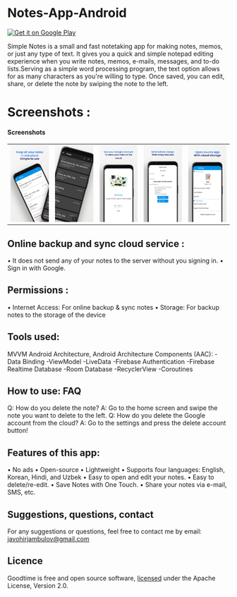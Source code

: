 # Notes-App-Android
[<img src="https://play.google.com/intl/en_us/badges/static/images/badges/en_badge_web_generic.png"
    alt="Get it on Google Play"
    height="80">](https://play.google.com/store/apps/details?id=uz.javokhirjambulov.pomodoro)
    
Simple Notes is a small and fast notetaking app for making notes, memos, or just any type of text. It gives you a quick and simple notepad editing experience when you write notes, memos, e-mails, messages, and to-do lists.Serving as a simple word processing program, the text option allows for as many characters as you're willing to type. Once saved, you can edit, share, or delete the note by swiping the note to the left.
# Screenshots :
<h4>Screenshots</h4>
<table>
<tbody>
<tr>
<td> <img src="app/src/main/res/drawable/Google%20Pixel%204%20XL%20Screenshot%200.png" width="150" ></td>
<td> <img src="app/src/main/res/drawable/Google%20Pixel%204%20XL%20Screenshot%201.png" width="150" ></td>
<td> <img src="app/src/main/res/drawable/Google%20Pixel%204%20XL%20Screenshot%202.png" width="150" ></td>
<td> <img src="app/src/main/res/drawable/Google%20Pixel%204%20XL%20Screenshot%203.png" width="150" ></td>
<td> <img src="app/src/main/res/drawable/Google%20Pixel%204%20XL%20Screenshot%204.png" width="150" ></td>
</tr>
</tbody>
</table>


## Online backup and sync cloud service :
• It does not send any of your notes to the server without you signing in.
• Sign in with Google.

## Permissions :
• Internet Access: For online backup & sync notes
• Storage: For backup notes to the storage of the device

## Tools used:
MVVM Android Architecture,
Android Architecture Components (AAC):
 -Data Binding
 -ViewModel
 -LiveData
-Firebase Authentication
-Firebase Realtime Database
-Room Database
-RecyclerView
-Coroutines

## How to use: FAQ 
Q: How do you delete the note?
A: Go to the home screen and swipe the note you want to delete to the left.
Q: How do you delete the Google account from the cloud?
A: Go to the settings and press the delete account button!

## Features of this app:
• No ads
• Open-source
• Lightweight
• Supports four languages: English, Korean, Hindi, and Uzbek
• Easy to open and edit your notes.
• Easy to delete/re-edit.
• Save Notes with One Touch.
• Share your notes via e-mail, SMS, etc.


## Suggestions, questions, contact
For any suggestions or questions, feel free to contact me by email: javohirjambulov@gmail.com
## Licence
Goodtime is free and open source software, [licensed](https://github.com/JavokhirJambulov/Pomodo-App-Android/blob/main/LICENSE) under the Apache License, Version 2.0.
